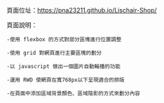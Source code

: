 頁面位址：https://pna23211.github.io/Lischair-Shop/

頁面說明：

    -使用 flexbox 的方式對部分區塊進行位置調整

    -使用 grid 對網頁進行主要區塊的劃分

    -以 javascript 做出一個圖片自動輪播的功能

    -運用 RWD 使網頁在寬768px以下呈現適合的排版

    -在頁面中添加區域背景顏色、區域陰影的方式來劃分內容
